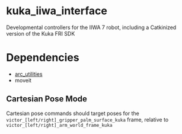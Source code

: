 # kuka_iiwa_interface
Developmental controllers for the IIWA 7 robot, including a Catkinized version of the Kuka FRI SDK

# Dependencies
- [arc_utilities](https://github.com/UM-ARM-Lab/arc_utilities)
- moveit

## Cartesian Pose Mode
Cartesian pose commands should target poses for the `victor_[left/right]_gripper_palm_surface_kuka` frame, relative to `victor_[left/right]_arm_world_frame_kuka`
